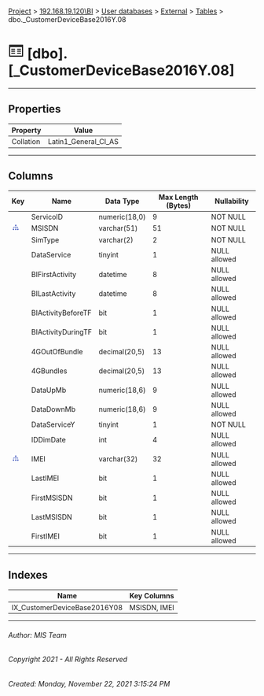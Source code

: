 #### 

[Project](../../../../index.md) > [192.168.19.120\\BI](../../../index.md) > [User databases](../../index.md) > [External](../index.md) > [Tables](Tables.md) > dbo._CustomerDeviceBase2016Y.08

# ![Tables](../../../../Images/Table32.png) [dbo].[_CustomerDeviceBase2016Y.08]

---

## <a name="#properties"></a>Properties

| Property | Value |
|---|---|
| Collation | Latin1_General_CI_AS |


---

## <a name="#columns"></a>Columns

| Key | Name | Data Type | Max Length (Bytes) | Nullability |
|---|---|---|---|---|
|  | ServicoID | numeric(18,0) | 9 | NOT NULL |
| [![Indexes IX_CustomerDeviceBase2016Y08](../../../../Images/Index.png)](#indexes) | MSISDN | varchar(51) | 51 | NOT NULL |
|  | SimType | varchar(2) | 2 | NOT NULL |
|  | DataService | tinyint | 1 | NULL allowed |
|  | BIFirstActivity | datetime | 8 | NULL allowed |
|  | BILastActivity | datetime | 8 | NULL allowed |
|  | BIActivityBeforeTF | bit | 1 | NULL allowed |
|  | BIActivityDuringTF | bit | 1 | NULL allowed |
|  | 4GOutOfBundle | decimal(20,5) | 13 | NULL allowed |
|  | 4GBundles | decimal(20,5) | 13 | NULL allowed |
|  | DataUpMb | numeric(18,6) | 9 | NULL allowed |
|  | DataDownMb | numeric(18,6) | 9 | NULL allowed |
|  | DataServiceY | tinyint | 1 | NOT NULL |
|  | IDDimDate | int | 4 | NULL allowed |
| [![Indexes IX_CustomerDeviceBase2016Y08](../../../../Images/Index.png)](#indexes) | IMEI | varchar(32) | 32 | NULL allowed |
|  | LastIMEI | bit | 1 | NULL allowed |
|  | FirstMSISDN | bit | 1 | NULL allowed |
|  | LastMSISDN | bit | 1 | NULL allowed |
|  | FirstIMEI | bit | 1 | NULL allowed |


---

## <a name="#indexes"></a>Indexes

| Name | Key Columns |
|---|---|
| IX_CustomerDeviceBase2016Y08 | MSISDN, IMEI |


---

###### Author:  MIS Team

###### Copyright 2021 - All Rights Reserved

###### Created: Monday, November 22, 2021 3:15:24 PM

